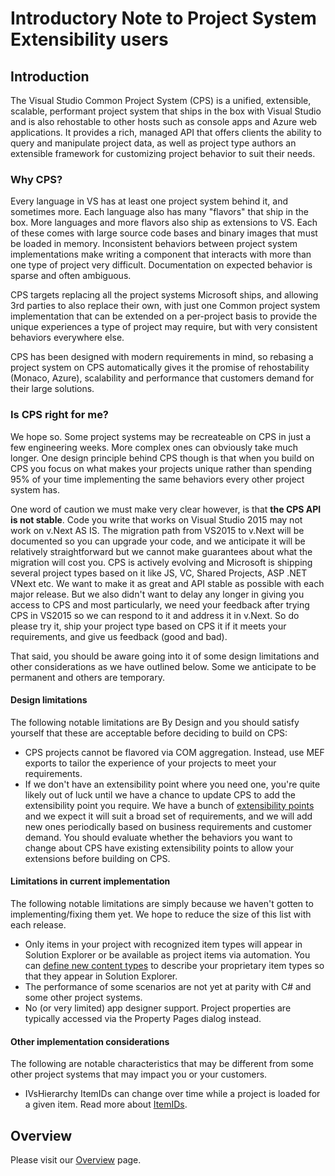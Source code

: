 Introductory Note to Project System Extensibility users
=======================================================

Introduction
------------

The Visual Studio Common Project System (CPS) is a unified, extensible,
scalable, performant project system that ships in the box with Visual
Studio and is also rehostable to other hosts such as console apps and
Azure web applications. It provides a rich, managed API that offers clients
the ability to query and manipulate project data, as well as project type
authors an extensible framework for customizing project behavior to suit
their needs.

### Why CPS?

Every language in VS has at least one project system behind it, and sometimes
more. Each language also has many "flavors" that ship in the box. More
languages and more flavors also ship as extensions to VS. Each of these
comes with large source code bases and binary images that must be loaded
in memory. Inconsistent behaviors between project system implementations
make writing a component that interacts with more than one type of project
very difficult. Documentation on expected behavior is sparse and often
ambiguous.

CPS targets replacing all the project systems Microsoft ships, and allowing
3rd parties to also replace their own, with just one Common project system
implementation that can be extended on a per-project basis to provide the
unique experiences a type of project may require, but with very consistent
behaviors everywhere else.

CPS has been designed with modern requirements in mind, so rebasing a
project system on CPS automatically gives it the promise of rehostability
(Monaco, Azure), scalability and performance that customers demand for
their large solutions.

### Is CPS right for me?

We hope so. Some project systems may be recreateable on CPS in just a few
engineering weeks. More complex ones can obviously take much longer. One
design principle behind CPS though is that when you build on CPS you focus
on what makes your projects unique rather than spending 95% of your time
implementing the same behaviors every other project system has.

One word of caution we must make very clear however, is that **the CPS
API is not stable**. Code you write that works on Visual Studio 2015 may
not work on v.Next AS IS. The migration path from VS2015 to v.Next will
be documented so you can upgrade your code, and we anticipate it will
be relatively straightforward but we cannot make guarantees about what
the migration will cost you.  CPS is actively evolving and Microsoft is
shipping several project types based on it like JS, VC, Shared Projects,
ASP .NET VNext etc. We want to make it as great and API stable as possible
with each major release. But we also didn't want to delay any longer in
giving you access to CPS and most particularly, we need your feedback after
trying CPS in VS2015 so we can respond to it and address it in v.Next. So
do please try it, ship your project type based on CPS it if it meets your
requirements, and give us feedback (good and bad).

That said, you should be aware going into it of some design limitations
and other considerations as we have outlined below. Some we anticipate to
be permanent and others are temporary. 

#### Design limitations

The following notable limitations are By Design and you should satisfy
yourself that these are acceptable before deciding to build on CPS:

- CPS projects cannot be flavored via COM aggregation. Instead, use MEF exports to tailor the experience of your projects to meet your requirements.
- If we don't have an extensibility point where you need one, you're quite likely out of luck until we have a chance to update CPS to add the extensibility point you require. We have a bunch of [extensibility points](../extensibility/index.md) and we expect it will suit a broad set of requirements, and we will add new ones periodically based on business requirements and customer demand. You should evaluate whether the behaviors you want to change about CPS have existing extensibility points to allow your extensions before building on CPS.

#### Limitations in current implementation

The following notable limitations are simply because we haven't gotten
to implementing/fixing them yet. We hope to reduce the size of this list
with each release.

- Only items in your project with recognized item types will appear in Solution Explorer or be available as project items via automation. You can [define new content types](../extensibility/Custom_item_types.md) to describe your proprietary item types so that they appear in Solution Explorer.
- The performance of some scenarios are not yet at parity with C# and some other project systems.
- No (or very limited) app designer support. Project properties are typically accessed via the Property Pages dialog instead.

#### Other implementation considerations

The following are notable characteristics that may be different from some
other project systems that may impact you or your customers.

- IVsHierarchy ItemIDs can change over time while a project is loaded for a given item. Read more about [ItemIDs](ItemIDs.md).

Overview
--------

Please visit our [Overview](index.md) page.

